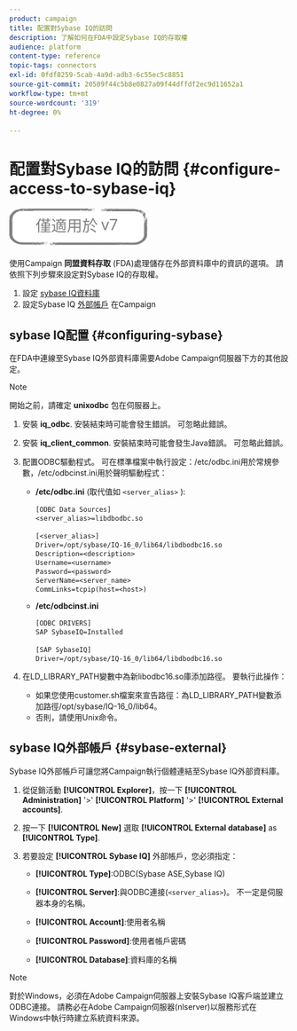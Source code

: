 ```yaml
---
product: campaign
title: 配置對Sybase IQ的訪問
description: 了解如何在FDA中設定Sybase IQ的存取權
audience: platform
content-type: reference
topic-tags: connectors
exl-id: 0fdf8259-5cab-4a9d-adb3-6c55ec5c8851
source-git-commit: 20509f44c5b8e0827a09f44dffdf2ec9d11652a1
workflow-type: tm+mt
source-wordcount: '319'
ht-degree: 0%

---
```


# 配置對Sybase IQ的訪問 {#configure-access-to-sybase-iq}

![](../../assets/v7-only.svg)

使用Campaign **同盟資料存取** (FDA)處理儲存在外部資料庫中的資訊的選項。 請依照下列步驟來設定對Sybase IQ的存取權。

1. 設定 [sybase IQ資料庫](#configuring-sybase)
1. 設定Sybase IQ [外部帳戶](#sybase-external) 在Campaign

## sybase IQ配置 {#configuring-sybase}

在FDA中連線至Sybase IQ外部資料庫需要Adobe Campaign伺服器下方的其他設定。

>[!NOTE]
>
>開始之前，請確定 **unixodbc** 包在伺服器上。

1. 安裝 **iq_odbc**. 安裝結束時可能會發生錯誤。 可忽略此錯誤。

1. 安裝 **iq_client_common**. 安裝結束時可能會發生Java錯誤。 可忽略此錯誤。

1. 配置ODBC驅動程式。 可在標準檔案中執行設定：/etc/odbc.ini用於常規參數，/etc/odbcinst.ini用於聲明驅動程式：

   * **/etc/odbc.ini** (取代值如 `<server_alias>` ):

      ```
      [ODBC Data Sources]
      <server_alias>=libdbodbc.so
      
      [<server_alias>]
      Driver=/opt/sybase/IQ-16_0/lib64/libdbodbc16.so
      Description=<description>
      Username=<username>
      Password=<password>
      ServerName=<server_name>
      CommLinks=tcpip(host=<host>)
      ```

   * **/etc/odbcinst.ini**

      ```
      [ODBC DRIVERS]
      SAP SybaseIQ=Installed
      
      [SAP SybaseIQ]
      Driver=/opt/sybase/IQ-16_0/lib64/libdbodbc16.so
      ```

1. 在LD_LIBRARY_PATH變數中為新libodbc16.so庫添加路徑。 要執行此操作：

   * 如果您使用customer.sh檔案來宣告路徑：為LD_LIBRARY_PATH變數添加路徑/opt/sybase/IQ-16_0/lib64。
   * 否則，請使用Unix命令。

## sybase IQ外部帳戶 {#sybase-external}

Sybase IQ外部帳戶可讓您將Campaign執行個體連結至Sybase IQ外部資料庫。

1. 從促銷活動 **[!UICONTROL Explorer]**，按一下 **[!UICONTROL Administration]** &#39;>&#39; **[!UICONTROL Platform]** &#39;>&#39; **[!UICONTROL External accounts]**.

1. 按一下 **[!UICONTROL New]** 選取 **[!UICONTROL External database]** as **[!UICONTROL Type]**.

1. 若要設定 **[!UICONTROL Sybase IQ]** 外部帳戶，您必須指定：

   * **[!UICONTROL Type]**:ODBC(Sybase ASE,Sybase IQ)

   * **[!UICONTROL Server]**:與ODBC連接(`<server_alias>`)。 不一定是伺服器本身的名稱。

   * **[!UICONTROL Account]**:使用者名稱

   * **[!UICONTROL Password]**:使用者帳戶密碼

   * **[!UICONTROL Database]**:資料庫的名稱

>[!NOTE]
>
>對於Windows，必須在Adobe Campaign伺服器上安裝Sybase IQ客戶端並建立ODBC連接。 請務必在Adobe Campaign伺服器(nlserver)以服務形式在Windows中執行時建立系統資料來源。
